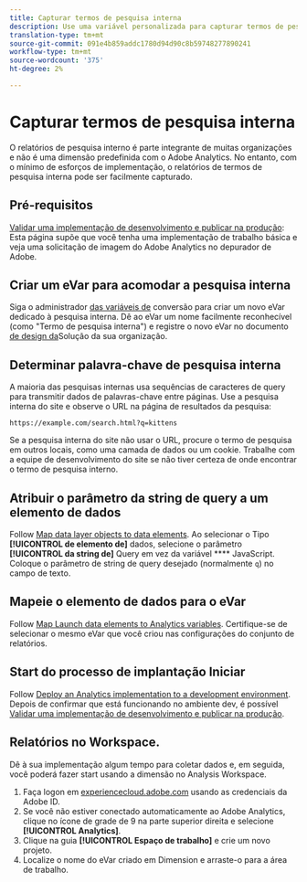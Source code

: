 ```yaml
---
title: Capturar termos de pesquisa interna
description: Use uma variável personalizada para capturar termos de pesquisa interna.
translation-type: tm+mt
source-git-commit: 091e4b859addc1780d94d90c8b59748277890241
workflow-type: tm+mt
source-wordcount: '375'
ht-degree: 2%

---
```



# Capturar termos de pesquisa interna

O relatórios de pesquisa interno é parte integrante de muitas organizações e não é uma dimensão predefinida com o Adobe Analytics. No entanto, com o mínimo de esforços de implementação, o relatórios de termos de pesquisa interna pode ser facilmente capturado.

## Pré-requisitos

[Validar uma implementação de desenvolvimento e publicar na produção](../launch/validate-publish-prod.md): Esta página supõe que você tenha uma implementação de trabalho básica e veja uma solicitação de imagem do Adobe Analytics no depurador de Adobe.

## Criar um eVar para acomodar a pesquisa interna

Siga o administrador [das variáveis de](/help/admin/admin/conversion-var-admin/conversion-var-admin.md) conversão para criar um novo eVar dedicado à pesquisa interna. Dê ao eVar um nome facilmente reconhecível (como &quot;Termo de pesquisa interna&quot;) e registre o novo eVar no documento [de design da](../prepare/solution-design.md)Solução da sua organização.

## Determinar palavra-chave de pesquisa interna

A maioria das pesquisas internas usa sequências de caracteres de query para transmitir dados de palavras-chave entre páginas. Use a pesquisa interna do site e observe o URL na página de resultados da pesquisa:

`https://example.com/search.html?q=kittens`

Se a pesquisa interna do site não usar o URL, procure o termo de pesquisa em outros locais, como uma camada de dados ou um cookie. Trabalhe com a equipe de desenvolvimento do site se não tiver certeza de onde encontrar o termo de pesquisa interno.

## Atribuir o parâmetro da string de query a um elemento de dados

Follow [Map data layer objects to data elements](../launch/layer-to-elements.md). Ao selecionar o Tipo **[!UICONTROL de elemento de]** dados, selecione o parâmetro **[!UICONTROL da string de]** Query em vez da variável **** JavaScript. Coloque o parâmetro de string de query desejado (normalmente `q`) no campo de texto.

## Mapeie o elemento de dados para o eVar

Follow [Map Launch data elements to Analytics variables](../launch/elements-to-variable.md). Certifique-se de selecionar o mesmo eVar que você criou nas configurações do conjunto de relatórios.

## Start do processo de implantação Iniciar

Follow [Deploy an Analytics implementation to a development environment](../launch/deploy-dev.md). Depois de confirmar que está funcionando no ambiente dev, é possível [Validar uma implementação de desenvolvimento e publicar na produção](../launch/validate-publish-prod.md).

## Relatórios no Workspace.

Dê à sua implementação algum tempo para coletar dados e, em seguida, você poderá fazer start usando a dimensão no Analysis Workspace.

1. Faça logon em [experiencecloud.adobe.com](https://experiencecloud.adobe.com) usando as credenciais da Adobe ID.
2. Se você não estiver conectado automaticamente ao Adobe Analytics, clique no ícone de grade de 9 na parte superior direita e selecione **[!UICONTROL Analytics]**.
3. Clique na guia **[!UICONTROL Espaço de trabalho]** e crie um novo projeto.
4. Localize o nome do eVar criado em Dimension e arraste-o para a área de trabalho.
